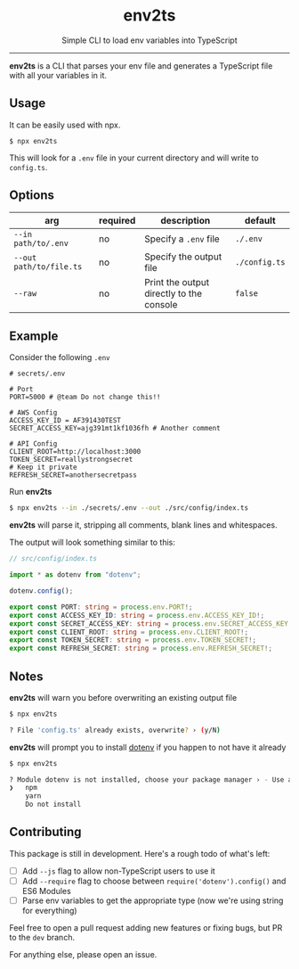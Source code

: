 <h1 align="center">env2ts</h1>
<p align="center">Simple CLI to load env variables into TypeScript</p>

---

**env2ts** is a CLI that parses your env file and generates a TypeScript file with all your variables in it.

## Usage

It can be easily used with npx.

```shell
$ npx env2ts
```

This will look for a `.env` file in your current directory and will write to `config.ts`.

## Options

| arg                     | required | description                              | default       |
| ----------------------- | -------- | ---------------------------------------- | ------------- |
| `--in path/to/.env`     | no       | Specify a `.env` file                    | `./.env`      |
| `--out path/to/file.ts` | no       | Specify the output file                  | `./config.ts` |
| `--raw`                 | no       | Print the output directly to the console | `false`       |

## Example

Consider the following `.env`

```shell
# secrets/.env

# Port
PORT=5000 # @team Do not change this!!

# AWS Config
ACCESS_KEY_ID = AF391430TEST
SECRET_ACCESS_KEY=ajg391mt1kf1036fh # Another comment

# API Config
CLIENT_ROOT=http://localhost:3000
TOKEN_SECRET=reallystrongsecret
# Keep it private
REFRESH_SECRET=anothersecretpass
```

Run **env2ts**

```sh
$ npx env2ts --in ./secrets/.env --out ./src/config/index.ts
```

**env2ts** will parse it, stripping all comments, blank lines and whitespaces.

The output will look something similar to this:

```typescript
// src/config/index.ts

import * as dotenv from "dotenv";

dotenv.config();

export const PORT: string = process.env.PORT!;
export const ACCESS_KEY_ID: string = process.env.ACCESS_KEY_ID!;
export const SECRET_ACCESS_KEY: string = process.env.SECRET_ACCESS_KEY!;
export const CLIENT_ROOT: string = process.env.CLIENT_ROOT!;
export const TOKEN_SECRET: string = process.env.TOKEN_SECRET!;
export const REFRESH_SECRET: string = process.env.REFRESH_SECRET!;
```

## Notes

**env2ts** will warn you before overwriting an existing output file

```sh
$ npx env2ts

? File 'config.ts' already exists, overwrite? › (y/N)
```

**env2ts** will prompt you to install [dotenv](https://www.npmjs.com/package/dotenv) if you happen to not have it already

```sh
$ npx env2ts

? Module dotenv is not installed, choose your package manager › - Use arrow-keys. Return to submit.
❯   npm
    yarn
    Do not install
```

## Contributing

This package is still in development. Here's a rough todo of what's left:

- [ ] Add `--js` flag to allow non-TypeScript users to use it
- [ ] Add `--require` flag to choose between `require('dotenv').config()` and ES6 Modules
- [ ] Parse env variables to get the appropriate type (now we're using string for everything)

Feel free to open a pull request adding new features or fixing bugs, but PR to the `dev` branch.

For anything else, please open an issue.
